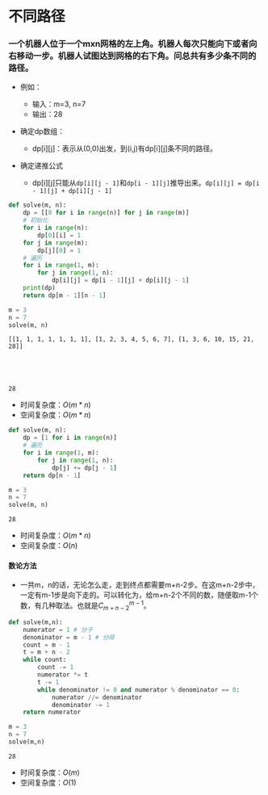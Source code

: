 
# 不同路径

### 一个机器人位于一个mxn网格的左上角。机器人每次只能向下或者向右移动一步。机器人试图达到网格的右下角。问总共有多少条不同的路径。

* 例如：
    * 输入：m=3, n=7
    * 输出：28

* 确定dp数组：
    * dp[i][j]：表示从(0,0)出发，到(i,j)有dp[i][j]条不同的路径。
* 确定递推公式
    * dp[i][j]只能从`dp[i][j - 1]`和`dp[i - 1][j]`推导出来。`dp[i][j] = dp[i - 1][j] + dp[i][j - 1]`


```python
def solve(m, n):
    dp = [[0 for i in range(n)] for j in range(m)]
    # 初始化
    for i in range(n):
        dp[0][i] = 1
    for j in range(m):
        dp[j][0] = 1
    # 遍历
    for i in range(1, m):
        for j in range(1, n):
            dp[i][j] = dp[i - 1][j] + dp[i][j - 1]
    print(dp)
    return dp[m - 1][n - 1]
```


```python
m = 3
n = 7
solve(m, n)
```

    [[1, 1, 1, 1, 1, 1, 1], [1, 2, 3, 4, 5, 6, 7], [1, 3, 6, 10, 15, 21, 28]]
    




    28



* 时间复杂度：$O(m*n)$
* 空间复杂度：$O(m*n)$


```python
def solve(m, n):
    dp = [1 for i in range(n)]
    # 遍历
    for i in range(1, m):
        for j in range(1, n):
            dp[j] += dp[j - 1]
    return dp[n - 1]
```


```python
m = 3
n = 7
solve(m, n)
```




    28



* 时间复杂度：$O(m*n)$
* 空间复杂度：$O(n)$

#### 数论方法

* 一共m，n的话，无论怎么走，走到终点都需要m+n-2步。在这m+n-2步中，一定有m-1步是向下走的。可以转化为，给m+n-2个不同的数，随便取m-1个数，有几种取法。也就是$C_{m+n-2}^{m-1}$。


```python
def solve(m,n):
    numerator = 1 # 分子
    denominator = m - 1 # 分母
    count = m - 1
    t = m + n - 2
    while count:
        count -= 1
        numerator *= t
        t -= 1
        while denominator != 0 and numerator % denominator == 0:
            numerator //= denominator
            denominator -= 1
    return numerator
```


```python
m = 3
n = 7
solve(m,n)
```




    28



* 时间复杂度：$O(m)$
* 空间复杂度：$O(1)$
